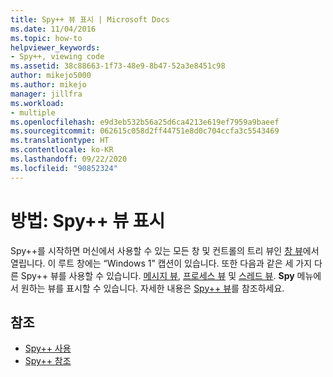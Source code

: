 ```yaml
---
title: Spy++ 뷰 표시 | Microsoft Docs
ms.date: 11/04/2016
ms.topic: how-to
helpviewer_keywords:
- Spy++, viewing code
ms.assetid: 38c88663-1f73-48e9-8b47-52a3e8451c98
author: mikejo5000
ms.author: mikejo
manager: jillfra
ms.workload:
- multiple
ms.openlocfilehash: e9d3eb532b56a25d6ca4213e619ef7959a9baeef
ms.sourcegitcommit: 062615c058d2ff44751e8d0c704ccfa3c5543469
ms.translationtype: HT
ms.contentlocale: ko-KR
ms.lasthandoff: 09/22/2020
ms.locfileid: "90852324"
---
```

# <a name="how-to-display-spy-views"></a>방법: Spy++ 뷰 표시
Spy++를 시작하면 머신에서 사용할 수 있는 모든 창 및 컨트롤의 트리 뷰인 [창 뷰](../debugger/windows-view.md)에서 열립니다. 이 루트 창에는 “Windows 1” 캡션이 있습니다. 또한 다음과 같은 세 가지 다른 Spy++ 뷰를 사용할 수 있습니다. [메시지 뷰](../debugger/messages-view.md), [프로세스 뷰](../debugger/processes-view.md) 및 [스레드 뷰](../debugger/threads-view.md). **Spy** 메뉴에서 원하는 뷰를 표시할 수 있습니다. 자세한 내용은 [Spy++ 뷰](../debugger/spy-increment-views.md)를 참조하세요.

## <a name="see-also"></a>참조
- [Spy++ 사용](../debugger/using-spy-increment.md)
- [Spy++ 참조](../debugger/spy-increment-reference.md)